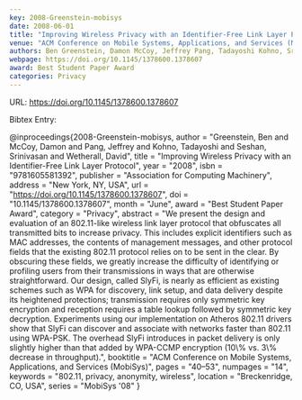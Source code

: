 ```yaml
---
key: 2008-Greenstein-mobisys
date: 2008-06-01
title: "Improving Wireless Privacy with an Identifier-Free Link Layer Protocol"
venue: "ACM Conference on Mobile Systems, Applications, and Services (MobiSys)"
authors: Ben Greenstein, Damon McCoy, Jeffrey Pang, Tadayoshi Kohno, Srinivasan Seshan and David Wetherall
webpage: https://doi.org/10.1145/1378600.1378607
award: Best Student Paper Award
categories: Privacy
---
```


URL: https://doi.org/10.1145/1378600.1378607

Bibtex Entry:

@inproceedings{2008-Greenstein-mobisys,
    author = "Greenstein, Ben and McCoy, Damon and Pang, Jeffrey and Kohno, Tadayoshi and Seshan, Srinivasan and Wetherall, David",
    title = "Improving Wireless Privacy with an Identifier-Free Link Layer Protocol",
    year = "2008",
    isbn = "9781605581392",
    publisher = "Association for Computing Machinery",
    address = "New York, NY, USA",
    url = "https://doi.org/10.1145/1378600.1378607",
    doi = "10.1145/1378600.1378607",
    month = "June",
    award = "Best Student Paper Award",
    category = "Privacy",
    abstract = "We present the design and evaluation of an 802.11-like wireless link layer protocol that obfuscates all transmitted bits to increase privacy. This includes explicit identifiers such as MAC addresses, the contents of management messages, and other protocol fields that the existing 802.11 protocol relies on to be sent in the clear. By obscuring these fields, we greatly increase the difficulty of identifying or profiling users from their transmissions in ways that are otherwise straightforward. Our design, called SlyFi, is nearly as efficient as existing schemes such as WPA for discovery, link setup, and data delivery despite its heightened protections; transmission requires only symmetric key encryption and reception requires a table lookup followed by symmetric key decryption. Experiments using our implementation on Atheros 802.11 drivers show that SlyFi can discover and associate with networks faster than 802.11 using WPA-PSK. The overhead SlyFi introduces in packet delivery is only slightly higher than that added by WPA-CCMP encryption (10\\% vs. 3\\% decrease in throughput).",
    booktitle = "ACM Conference on Mobile Systems, Applications, and Services (MobiSys)",
    pages = "40–53",
    numpages = "14",
    keywords = "802.11, privacy, anonymity, wireless",
    location = "Breckenridge, CO, USA",
    series = "MobiSys '08"
}

